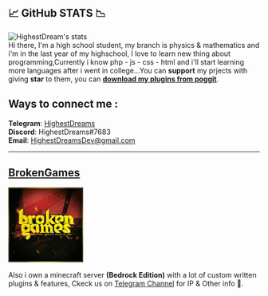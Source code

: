 ## 📈 GitHub STATS 📉

![HighestDream's stats](https://github-readme-stats.vercel.app/api?username=highestdreams&count_private=true&theme=radical ) <br>
Hi there, I'm a high school student, my branch is physics & mathematics and i'm in the last year of my highschool, I love to learn new thing about programming,Currently i know php - js - css - html  and i'll start learning more languages after i went in college...You can **support** my prjects with giving **star** to them, you can [**download my plugins from poggit**](https://poggit.pmmp.io/plugins/by/HighestDreams).

## Ways to connect me :
**Telegram**: [HighestDreams](https://t.me/ErrorByNight)<br>
**Discord**: HighestDreams#7683<br>
**Email**: HighestDreamsDev@gmail.com<br>
***
## [BrokenGames](https://t.me/BrokenGames)
<img src="https://github.com/HighestDreams/HighestDreams/blob/main/BrokenGames" width="150">

Also i own a minecraft server **(Bedrock Edition)** with a lot of custom written plugins & features, Ckeck us on [Telegram Channel](https://discord.xenoservers.net) for IP & Other info 🤩.
